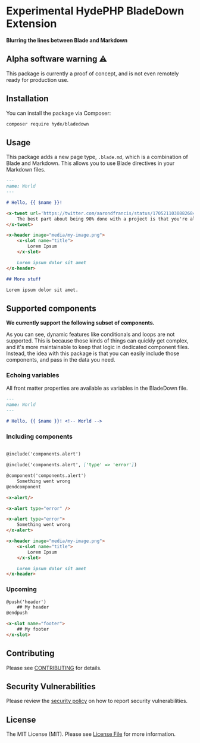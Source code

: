 # Experimental HydePHP BladeDown Extension

**Blurring the lines between Blade and Markdown**

## Alpha software warning ⚠️

This package is currently a proof of concept, and is not even remotely ready for production use.

## Installation

You can install the package via Composer:

```bash
composer require hyde/bladedown
```

## Usage

This package adds a new page type, `.blade.md`, which is a combination of Blade and Markdown. This allows you to use Blade directives in your Markdown files.

```markdown
---
name: World
---

# Hello, {{ $name }}!

<x-tweet url='https://twitter.com/aarondfrancis/status/1705211030882684946'>
    The best part about being 90% done with a project is that you're almost halfway finished!
</x-tweet>

<x-header image="media/my-image.png">
    <x-slot name="title">
        Lorem Ipsum
    </x-slot>

    Lorem ipsum dolor sit amet
</x-header>

## More stuff

Lorem ipsum dolor sit amet.
```

## Supported components

**We currently support the following subset of components.** 

As you can see, dynamic features like conditionals and loops are not supported.
This is because those kinds of things can quickly get complex, and it's more maintainable to keep that logic in dedicated component files.
Instead, the idea with this package is that you can easily include those components, and pass in the data you need.

### Echoing variables

All front matter properties are available as variables in the BladeDown file.

```markdown
---
name: World
---

# Hello, {{ $name }}! <!-- World -->
```

### Including components

```markdown

@include('components.alert')

@include('components.alert', ['type' => 'error'])

@component('components.alert')
    Something went wrong
@endcomponent
```

```markdown
<x-alert/>

<x-alert type="error" />

<x-alert type="error">
    Something went wrong
</x-alert>

<x-header image="media/my-image.png">
    <x-slot name="title">
        Lorem Ipsum
    </x-slot>

    Lorem ipsum dolor sit amet
</x-header>
```

### Upcoming

```markdown
@push('header')
    ## My header
@endpush

<x-slot name="footer">
    ## My footer
</x-slot>
```

## Contributing

Please see [CONTRIBUTING](CONTRIBUTING.md) for details.

## Security Vulnerabilities

Please review the [security policy](../../security/policy) on how to report security vulnerabilities.

## License

The MIT License (MIT). Please see [License File](LICENSE.md) for more information.
